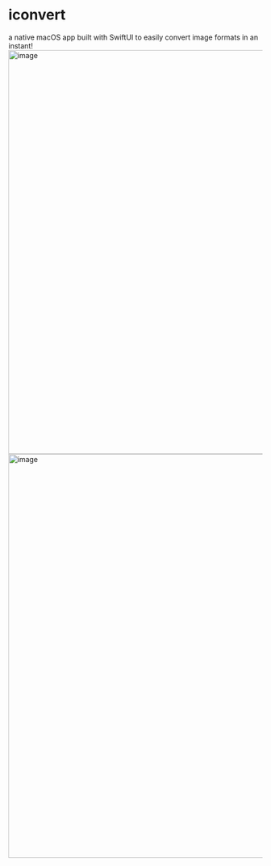 # iconvert

a native macOS app built with SwiftUI to easily convert image formats in an instant!
<img width="800" alt="image" src="https://github.com/jxhug/iconvert/assets/72482214/aa50f9fd-7701-4a5b-9a93-bb6b4bcfd5f1">
<img width="800" alt="image" src="https://github.com/jxhug/iconvert/assets/72482214/b52b6454-ca1c-4afa-af52-ede5d727624d">


